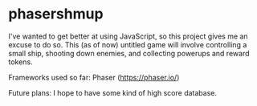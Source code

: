 # phasershmup
I've wanted to get better at using JavaScript, so this project gives me an excuse to do so.
This (as of now) untitled game will involve controlling a small ship, shooting down enemies, and collecting powerups and reward tokens.

Frameworks used so far: 
Phaser (https://phaser.io/)


Future plans: I hope to have some kind of high score database.
